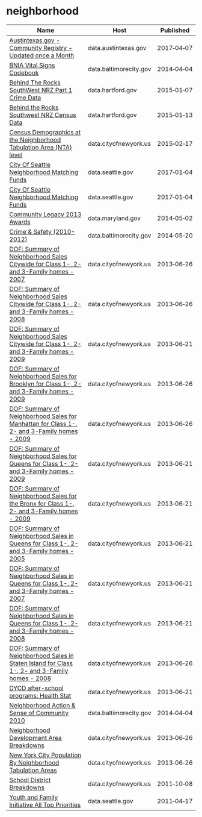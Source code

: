 # neighborhood

Name | Host | Published
---- | ---- | ---------
[Austintexas.gov - Community Registry - Updated once a Month](../datasets/u3yy-shmz.md) | data.austintexas.gov | 2017&#x2011;04&#x2011;07
[BNIA Vital Signs Codebook](../datasets/ryvy-9zw6.md) | data.baltimorecity.gov | 2014&#x2011;04&#x2011;04
[Behind The Rocks SouthWest NRZ Part 1 Crime Data](../datasets/gjqg-9572.md) | data.hartford.gov | 2015&#x2011;01&#x2011;07
[Behind the Rocks Southwest NRZ Census Data](../datasets/99t6-wshd.md) | data.hartford.gov | 2015&#x2011;01&#x2011;13
[Census Demographics at the Neighborhood Tabulation Area (NTA) level](../datasets/rnsn-acs2.md) | data.cityofnewyork.us | 2015&#x2011;02&#x2011;17
[City Of Seattle Neighborhood Matching Funds](../datasets/pr2n-4pn6.md) | data.seattle.gov | 2017&#x2011;01&#x2011;04
[City Of Seattle Neighborhood Matching Funds](../datasets/pr2n-4pn6.md) | data.seattle.gov | 2017&#x2011;01&#x2011;04
[Community Legacy 2013 Awards](../datasets/nqax-y2nk.md) | data.maryland.gov | 2014&#x2011;05&#x2011;02
[Crime & Safety (2010-2012)](../datasets/ieq6-dzfz.md) | data.baltimorecity.gov | 2014&#x2011;05&#x2011;20
[DOF: Summary of Neighborhood Sales Citywide for Class 1-, 2- and 3-Family homes - 2007](../datasets/hdu7-ujt4.md) | data.cityofnewyork.us | 2013&#x2011;06&#x2011;26
[DOF: Summary of Neighborhood Sales Citywide for Class 1-, 2- and 3-Family homes - 2008](../datasets/ugc2-6t2g.md) | data.cityofnewyork.us | 2013&#x2011;06&#x2011;26
[DOF: Summary of Neighborhood Sales Citywide for Class 1-, 2- and 3-Family homes - 2009](../datasets/5ps9-yuef.md) | data.cityofnewyork.us | 2013&#x2011;06&#x2011;21
[DOF: Summary of Neighborhood Sales for Brooklyn for Class 1-, 2- and 3-Family homes - 2009](../datasets/nbun-a9vi.md) | data.cityofnewyork.us | 2013&#x2011;06&#x2011;26
[DOF: Summary of Neighborhood Sales for Manhattan for Class 1-, 2- and 3-Family homes - 2009](../datasets/5yay-3jd5.md) | data.cityofnewyork.us | 2013&#x2011;06&#x2011;26
[DOF: Summary of Neighborhood Sales for Queens for Class 1-, 2- and 3-Family homes - 2009](../datasets/948r-3ads.md) | data.cityofnewyork.us | 2013&#x2011;06&#x2011;21
[DOF: Summary of Neighborhood Sales for the Bronx for Class 1-, 2- and 3-Family homes - 2009](../datasets/w4v6-3sdt.md) | data.cityofnewyork.us | 2013&#x2011;06&#x2011;21
[DOF: Summary of Neighborhood Sales in Queens for Class 1-, 2- and 3-Family homes - 2005](../datasets/7fnf-kyf4.md) | data.cityofnewyork.us | 2013&#x2011;06&#x2011;21
[DOF: Summary of Neighborhood Sales in Queens for Class 1-, 2- and 3-Family homes - 2007](../datasets/hcv4-fhfs.md) | data.cityofnewyork.us | 2013&#x2011;06&#x2011;21
[DOF: Summary of Neighborhood Sales in Queens for Class 1-, 2- and 3-Family homes - 2008](../datasets/aa5u-mys6.md) | data.cityofnewyork.us | 2013&#x2011;06&#x2011;21
[DOF: Summary of Neighborhood Sales in Staten Island for Class 1-, 2- and 3-Family homes - 2008](../datasets/rp8m-vm93.md) | data.cityofnewyork.us | 2013&#x2011;06&#x2011;26
[DYCD after-school programs: Health Stat](../datasets/9f5k-vxxv.md) | data.cityofnewyork.us | 2013&#x2011;06&#x2011;21
[Neighborhood Action & Sense of Community 2010](../datasets/ipje-efsv.md) | data.baltimorecity.gov | 2014&#x2011;04&#x2011;04
[Neighborhood Development Area Breakdowns](../datasets/urvc-2kdr.md) | data.cityofnewyork.us | 2013&#x2011;06&#x2011;26
[New York City Population By Neighborhood Tabulation Areas](../datasets/swpk-hqdp.md) | data.cityofnewyork.us | 2013&#x2011;06&#x2011;26
[School District Breakdowns](../datasets/g3vh-kbnw.md) | data.cityofnewyork.us | 2011&#x2011;10&#x2011;08
[Youth and Family Initiative All Top Priorities](../datasets/s3q4-fh73.md) | data.seattle.gov | 2011&#x2011;04&#x2011;17


